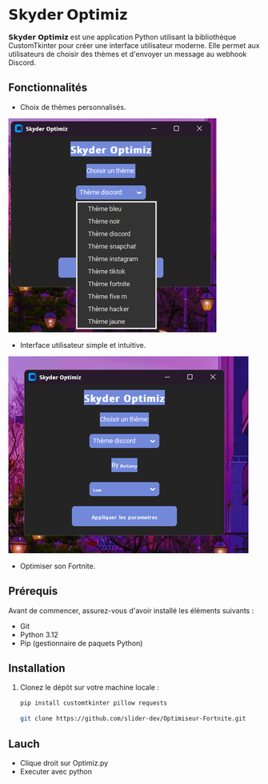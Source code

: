 # 𝗦𝗸𝘆𝗱𝗲𝗿 𝗢𝗽𝘁𝗶𝗺𝗶𝘇

𝗦𝗸𝘆𝗱𝗲𝗿 𝗢𝗽𝘁𝗶𝗺𝗶𝘇 est une application Python utilisant la bibliothèque CustomTkinter pour créer une interface utilisateur moderne. Elle permet aux utilisateurs de choisir des thèmes et d'envoyer un message au webhook Discord.

## Fonctionnalités
- Choix de thèmes personnalisés.


![Skyder](https://github.com/slider-dev/Optimiseur-Fortnite/blob/images/skyder1.png?raw=true)


- Interface utilisateur simple et intuitive.


![Skyder](https://github.com/slider-dev/Optimiseur-Fortnite/blob/images/skyder.png?raw=true)


- Optimiser son Fortnite.

## Prérequis

Avant de commencer, assurez-vous d'avoir installé les éléments suivants :
- Git
- Python 3.12
- Pip (gestionnaire de paquets Python)

## Installation

1. Clonez le dépôt sur votre machine locale :
   ```bash
   pip install customtkinter pillow requests
   ```
   ```bash
   git clone https://github.com/slider-dev/Optimiseur-Fortnite.git
## Lauch
- Clique droit sur Optimiz.py
- Executer avec python
